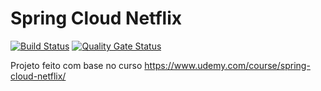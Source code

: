 # Spring Cloud Netflix 
[![Build Status](https://travis-ci.org/thiagovp/spring-cloud-netflix.svg?branch=main)](https://travis-ci.org/thiagovp/spring-cloud-netflix)
[![Quality Gate Status](https://sonarcloud.io/api/project_badges/measure?project=thiagovp_spring-cloud-netflix&metric=alert_status)](https://sonarcloud.io/dashboard?id=thiagovp_spring-cloud-netflix)

Projeto feito com base no curso https://www.udemy.com/course/spring-cloud-netflix/
